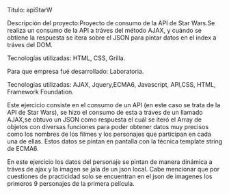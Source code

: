 Titulo: apiStarW 

Descripción del proyecto:Proyecto de consumo de la API de Star Wars.Se realiza un consumo de la API a tráves del método AJAX, y cuándo se obtiene la respuesta se itera sobre el JSON para pintar datos en el index a tráves del DOM. 

Tecnologías utilizadas: HTML, CSS, Grilla.

Para que empresa fué desarrollado: Laboratoria.

Tecnologías utilizadas: AJAX, Jquery,ECMA6, Javascript, API,CSS, HTML, Framework Foundation.

Este ejercicio consiste en el consumo de un API (en este caso se trata de la API de Star Wars), se hizo el consumo de esta a tráves de un llamado AJAX,se obtuvo un JSON como respuesta el cuál se iteró el Array de objetos con diversas funciones para poder obtener datos muy precisos como los nombres de los filmes y los personajes que participan en cada una de ellas. Estos datos se pintan en pantalla con la técnica template string de ECMA6.

En este ejercicio los datos del personaje se pintan de manera dinámica a tráves de ajax y la imagen se jala de un json local.
Cabe mencionar que por cuestiones de practicidad solo se encuentran en el json de imagenes los primeros 9 personajes de la primera película.

